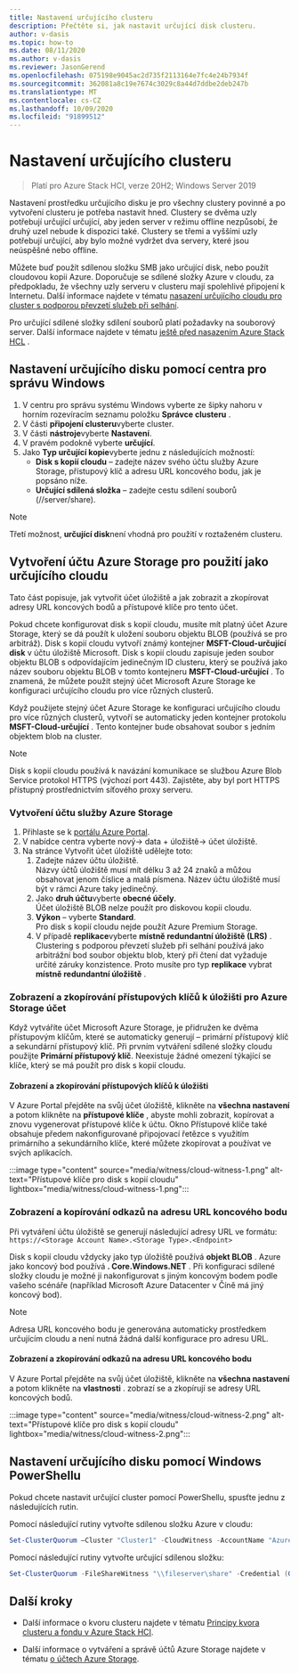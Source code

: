 ```yaml
---
title: Nastavení určujícího clusteru
description: Přečtěte si, jak nastavit určující disk clusteru.
author: v-dasis
ms.topic: how-to
ms.date: 08/11/2020
ms.author: v-dasis
ms.reviewer: JasonGerend
ms.openlocfilehash: 075198e9045ac2d735f2113164e7fc4e24b7934f
ms.sourcegitcommit: 362081a8c19e7674c3029c8a44d7ddbe2deb247b
ms.translationtype: MT
ms.contentlocale: cs-CZ
ms.lasthandoff: 10/09/2020
ms.locfileid: "91899512"
---
```

# <a name="set-up-a-cluster-witness"></a>Nastavení určujícího clusteru

> Platí pro Azure Stack HCI, verze 20H2; Windows Server 2019

Nastavení prostředku určujícího disku je pro všechny clustery povinné a po vytvoření clusteru je potřeba nastavit hned. Clustery se dvěma uzly potřebují určující určující, aby jeden server v režimu offline nezpůsobí, že druhý uzel nebude k dispozici také. Clustery se třemi a vyššími uzly potřebují určující, aby bylo možné vydržet dva servery, které jsou neúspěšné nebo offline.  

Můžete buď použít sdílenou složku SMB jako určující disk, nebo použít cloudovou kopii Azure. Doporučuje se sdílené složky Azure v cloudu, za předpokladu, že všechny uzly serveru v clusteru mají spolehlivé připojení k Internetu. Další informace najdete v tématu [nasazení určujícího cloudu pro cluster s podporou převzetí služeb při selhání](/windows-server/failover-clustering/deploy-cloud-witness).

Pro určující sdílené složky sdílení souborů platí požadavky na souborový server. Další informace najdete v tématu [ještě před nasazením Azure Stack HCL](before-you-start.md) .

## <a name="set-up-a-witness-using-windows-admin-center"></a>Nastavení určujícího disku pomocí centra pro správu Windows

1. V centru pro správu systému Windows vyberte ze šipky nahoru v horním rozevíracím seznamu položku **Správce clusteru** .
1. V části **připojení clusteru**vyberte cluster.
1. V části **nástroje**vyberte **Nastavení**.
1. V pravém podokně vyberte **určující**.
1. Jako **Typ určující kopie**vyberte jednu z následujících možností:
      - **Disk s kopií cloudu** – zadejte název svého účtu služby Azure Storage, přístupový klíč a adresu URL koncového bodu, jak je popsáno níže.
      - **Určující sdílená složka** – zadejte cestu sdílení souborů (//server/share).

> [!NOTE]
> Třetí možnost, **určující disk**není vhodná pro použití v roztaženém clusteru.

## <a name="create-an-azure-storage-account-to-use-as-a-cloud-witness"></a>Vytvoření účtu Azure Storage pro použití jako určujícího cloudu

Tato část popisuje, jak vytvořit účet úložiště a jak zobrazit a zkopírovat adresy URL koncových bodů a přístupové klíče pro tento účet.

Pokud chcete konfigurovat disk s kopií cloudu, musíte mít platný účet Azure Storage, který se dá použít k uložení souboru objektu BLOB (používá se pro arbitráž). Disk s kopií cloudu vytvoří známý kontejner **MSFT-Cloud-určující disk** v účtu úložiště Microsoft. Disk s kopií cloudu zapisuje jeden soubor objektu BLOB s odpovídajícím jedinečným ID clusteru, který se používá jako název souboru objektu BLOB v tomto kontejneru **MSFT-Cloud-určující** . To znamená, že můžete použít stejný účet Microsoft Azure Storage ke konfiguraci určujícího cloudu pro více různých clusterů.

Když použijete stejný účet Azure Storage ke konfiguraci určujícího cloudu pro více různých clusterů, vytvoří se automaticky jeden kontejner protokolu **MSFT-Cloud-určující** . Tento kontejner bude obsahovat soubor s jedním objektem blob na cluster.

> [!NOTE]  
> Disk s kopií cloudu používá k navázání komunikace se službou Azure Blob Service protokol HTTPS (výchozí port 443). Zajistěte, aby byl port HTTPS přístupný prostřednictvím síťového proxy serveru.

### <a name="to-create-an-azure-storage-account"></a>Vytvoření účtu služby Azure Storage

1. Přihlaste se k [portálu Azure Portal](https://portal.azure.com).
1. V nabídce centra vyberte nový-> data + úložiště-> účet úložiště.
1. Na stránce Vytvořit účet úložiště udělejte toto:
    1. Zadejte název účtu úložiště.
    <br>Názvy účtů úložiště musí mít délku 3 až 24 znaků a můžou obsahovat jenom číslice a malá písmena. Název účtu úložiště musí být v rámci Azure taky jedinečný.
    1. Jako **druh účtu**vyberte **obecné účely**.
    <br>Účet úložiště BLOB nelze použít pro diskovou kopii cloudu.
    1. **Výkon** – vyberte **Standard**.
    <br>Pro disk s kopií cloudu nejde použít Azure Premium Storage.
    1. V případě **replikace**vyberte **místně redundantní úložiště (LRS)** .
    <br>Clustering s podporou převzetí služeb při selhání používá jako arbitrážní bod soubor objektu blob, který při čtení dat vyžaduje určité záruky konzistence. Proto musíte pro typ **replikace** vybrat **místně redundantní úložiště** .

### <a name="view-and-copy-storage-access-keys-for-your-azure-storage-account"></a>Zobrazení a zkopírování přístupových klíčů k úložišti pro Azure Storage účet

Když vytváříte účet Microsoft Azure Storage, je přidružen ke dvěma přístupovým klíčům, které se automaticky generují – primární přístupový klíč a sekundární přístupový klíč. Při prvním vytváření sdílené složky cloudu použijte **Primární přístupový klíč**. Neexistuje žádné omezení týkající se klíče, který se má použít pro disk s kopií cloudu.  

#### <a name="to-view-and-copy-storage-access-keys"></a>Zobrazení a zkopírování přístupových klíčů k úložišti

V Azure Portal přejděte na svůj účet úložiště, klikněte na **všechna nastavení** a potom klikněte na **přístupové klíče** , abyste mohli zobrazit, kopírovat a znovu vygenerovat přístupové klíče k účtu. Okno Přístupové klíče také obsahuje předem nakonfigurované připojovací řetězce s využitím primárního a sekundárního klíče, které můžete zkopírovat a používat ve svých aplikacích.

:::image type="content" source="media/witness/cloud-witness-1.png" alt-text="Přístupové klíče pro disk s kopií cloudu" lightbox="media/witness/cloud-witness-1.png":::

### <a name="view-and-copy-endpoint-url-links"></a>Zobrazení a kopírování odkazů na adresu URL koncového bodu

Při vytváření účtu úložiště se generují následující adresy URL ve formátu: `https://<Storage Account Name>.<Storage Type>.<Endpoint>`  

Disk s kopií cloudu vždycky jako typ úložiště používá **objekt BLOB** . Azure jako koncový bod používá **. Core.Windows.NET** . Při konfiguraci sdílené složky cloudu je možné ji nakonfigurovat s jiným koncovým bodem podle vašeho scénáře (například Microsoft Azure Datacenter v Číně má jiný koncový bod).  

> [!NOTE]  
> Adresa URL koncového bodu je generována automaticky prostředkem určujícím cloudu a není nutná žádná další konfigurace pro adresu URL.  

#### <a name="to-view-and-copy-endpoint-url-links"></a>Zobrazení a zkopírování odkazů na adresu URL koncového bodu

V Azure Portal přejděte na svůj účet úložiště, klikněte na **všechna nastavení** a potom klikněte na **vlastnosti** . zobrazí se a zkopírují se adresy URL koncových bodů.  

:::image type="content" source="media/witness/cloud-witness-2.png" alt-text="Přístupové klíče pro disk s kopií cloudu" lightbox="media/witness/cloud-witness-2.png":::  

## <a name="set-up-a-witness-using-windows-powershell"></a>Nastavení určujícího disku pomocí Windows PowerShellu

Pokud chcete nastavit určující cluster pomocí PowerShellu, spusťte jednu z následujících rutin.

Pomocí následující rutiny vytvořte sdílenou složku Azure v cloudu:

```powershell
Set-ClusterQuorum –Cluster "Cluster1" -CloudWitness -AccountName "AzureStorageAccountName" -AccessKey "AzureStorageAccountAccessKey"
```

Pomocí následující rutiny vytvořte určující sdílenou složku:

```powershell
Set-ClusterQuorum -FileShareWitness "\\fileserver\share" -Credential (Get-Credential)
```

## <a name="next-steps"></a>Další kroky

- Další informace o kvoru clusteru najdete v tématu [Principy kvora clusteru a fondu v Azure Stack HCI](../concepts/quorum.md).

- Další informace o vytváření a správě účtů Azure Storage najdete v tématu [o účtech Azure Storage](/azure/storage/common/storage-account-create).